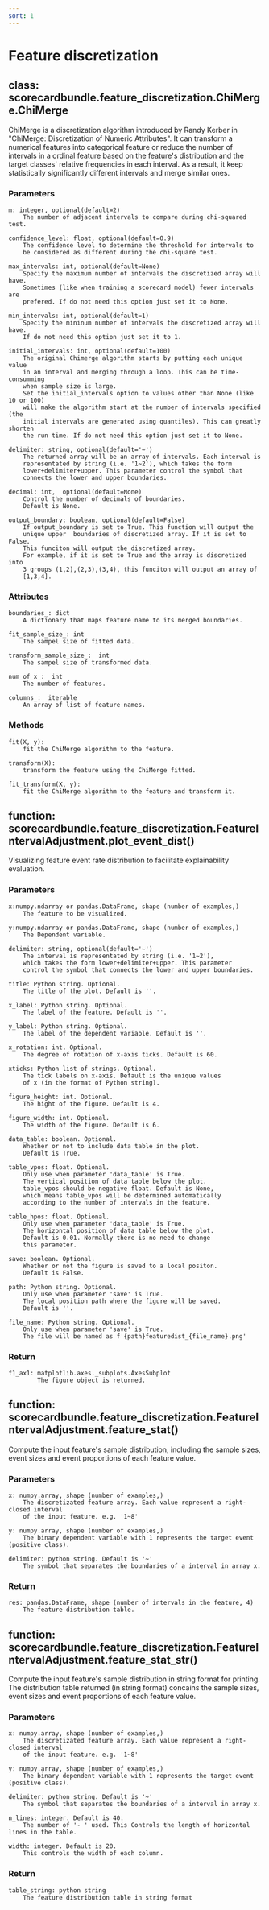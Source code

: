 ```yaml
---
sort: 1
---
```


# Feature discretization

## class: scorecardbundle.feature_discretization.ChiMerge.ChiMerge

ChiMerge is a discretization algorithm introduced by Randy Kerber in "ChiMerge: Discretization of Numeric Attributes". It can transform a numerical features into categorical feature or reduce the number of intervals in a ordinal feature based on the feature's distribution and the target classes' relative frequencies in each interval. As a result, it keep statistically significantly different intervals and merge similar ones.

### Parameters

```
m: integer, optional(default=2)
    The number of adjacent intervals to compare during chi-squared test.

confidence_level: float, optional(default=0.9)
    The confidence level to determine the threshold for intervals to
    be considered as different during the chi-square test.

max_intervals: int, optional(default=None)
    Specify the maximum number of intervals the discretized array will have.
    Sometimes (like when training a scorecard model) fewer intervals are
    prefered. If do not need this option just set it to None.

min_intervals: int, optional(default=1)
    Specify the mininum number of intervals the discretized array will have.
    If do not need this option just set it to 1.

initial_intervals: int, optional(default=100)
    The original Chimerge algorithm starts by putting each unique value
    in an interval and merging through a loop. This can be time-consumming
    when sample size is large. 
    Set the initial_intervals option to values other than None (like 10 or 100) 
    will make the algorithm start at the number of intervals specified (the
    initial intervals are generated using quantiles). This can greatly shorten
    the run time. If do not need this option just set it to None.
 
delimiter: string, optional(default='~')
    The returned array will be an array of intervals. Each interval is
    representated by string (i.e. '1~2'), which takes the form
    lower+delimiter+upper. This parameter control the symbol that
    connects the lower and upper boundaries.

decimal: int,  optional(default=None)
    Control the number of decimals of boundaries.
    Default is None.

output_boundary: boolean, optional(default=False)
    If output_boundary is set to True. This function will output the
    unique upper  boundaries of discretized array. If it is set to False,
    This funciton will output the discretized array.
    For example, if it is set to True and the array is discretized into
    3 groups (1,2),(2,3),(3,4), this funciton will output an array of
    [1,3,4].
```

### Attributes

```
boundaries_: dict
    A dictionary that maps feature name to its merged boundaries.

fit_sample_size_: int
    The sampel size of fitted data.

transform_sample_size_:  int
    The sampel size of transformed data.

num_of_x_:  int
    The number of features.

columns_:  iterable
    An array of list of feature names.
```

### Methods

```
fit(X, y): 
    fit the ChiMerge algorithm to the feature.

transform(X): 
    transform the feature using the ChiMerge fitted.

fit_transform(X, y): 
    fit the ChiMerge algorithm to the feature and transform it.    
```

## function:  scorecardbundle.feature_discretization.FeatureIntervalAdjustment.plot_event_dist()

Visualizing feature event rate distribution to facilitate explainability evaluation.

### Parameters

~~~
x:numpy.ndarray or pandas.DataFrame, shape (number of examples,)
    The feature to be visualized.

y:numpy.ndarray or pandas.DataFrame, shape (number of examples,)
    The Dependent variable.

delimiter: string, optional(default='~')
    The interval is representated by string (i.e. '1~2'), 
    which takes the form lower+delimiter+upper. This parameter 
    control the symbol that connects the lower and upper boundaries.   

title: Python string. Optional.
    The title of the plot. Default is ''.

x_label: Python string. Optional.
    The label of the feature. Default is ''.

y_label: Python string. Optional.
    The label of the dependent variable. Default is ''.

x_rotation: int. Optional.
    The degree of rotation of x-axis ticks. Default is 60.

xticks: Python list of strings. Optional.
    The tick labels on x-axis. Default is the unique values
    of x (in the format of Python string).

figure_height: int. Optional.
    The hight of the figure. Default is 4.

figure_width: int. Optional.
    The width of the figure. Default is 6.

data_table: boolean. Optional.
    Whether or not to include data table in the plot.
    Default is True.

table_vpos: float. Optional.
    Only use when parameter 'data_table' is True.
    The vertical position of data table below the plot.
    table_vpos should be negative float. Default is None, 
    which means table_vpos will be determined automatically
    according to the number of intervals in the feature.

table_hpos: float. Optional.
    Only use when parameter 'data_table' is True.
    The horizontal position of data table below the plot.
    Default is 0.01. Normally there is no need to change
    this parameter.

save: boolean. Optional.
    Whether or not the figure is saved to a local positon.
    Default is False.

path: Python string. Optional.
    Only use when parameter 'save' is True.
    The local position path where the figure will be saved.
    Default is ''.

file_name: Python string. Optional.
    Only use when parameter 'save' is True.
    The file will be named as f'{path}featuredist_{file_name}.png'
~~~

### Return

~~~
f1_ax1: matplotlib.axes._subplots.AxesSubplot
        The figure object is returned.
~~~

## function:  scorecardbundle.feature_discretization.FeatureIntervalAdjustment.feature_stat()

Compute the input feature's sample distribution, including the sample sizes, event sizes and event proportions of each feature value.

### Parameters

~~~
x: numpy.array, shape (number of examples,)
    The discretizated feature array. Each value represent a right-closed interval
    of the input feature. e.g. '1~8'

y: numpy.array, shape (number of examples,)
    The binary dependent variable with 1 represents the target event (positive class).

delimiter: python string. Default is '~'
    The symbol that separates the boundaries of a interval in array x.
~~~

### Return

~~~
res: pandas.DataFrame, shape (number of intervals in the feature, 4)
    The feature distribution table.
~~~

## function:  scorecardbundle.feature_discretization.FeatureIntervalAdjustment.feature_stat_str()

Compute the input feature's sample distribution in string format for printing. The distribution table returned (in string format) concains the sample sizes, event sizes and event proportions of each feature value.

### Parameters

~~~
x: numpy.array, shape (number of examples,)
    The discretizated feature array. Each value represent a right-closed interval
    of the input feature. e.g. '1~8'

y: numpy.array, shape (number of examples,)
    The binary dependent variable with 1 represents the target event (positive class).

delimiter: python string. Default is '~'
    The symbol that separates the boundaries of a interval in array x.

n_lines: integer. Default is 40.
    The number of '- ' used. This Controls the length of horizontal lines in the table. 

width: integer. Default is 20.
    This controls the width of each column.

~~~

### Return

~~~
table_string: python string
    The feature distribution table in string format
~~~



















